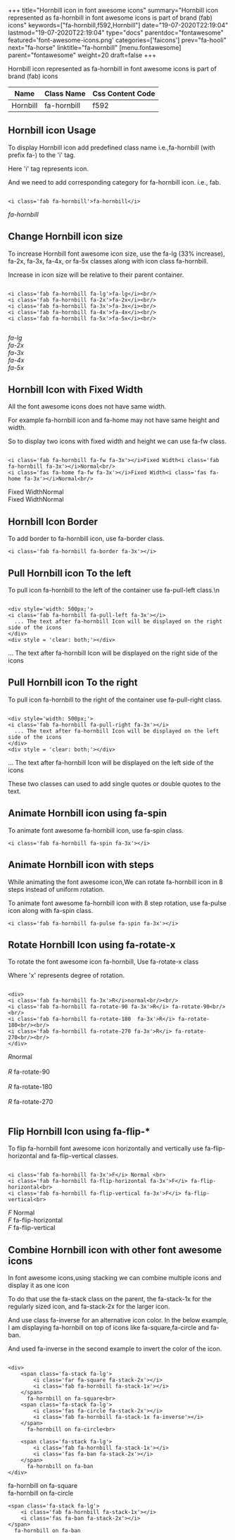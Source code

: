+++
title="Hornbill icon in font awesome icons"
summary="Hornbill icon represented as fa-hornbill in font awesome icons is part of brand (fab) icons"
keywords=["fa-hornbill,f592,Hornbill"]
date="19-07-2020T22:19:04"
lastmod="19-07-2020T22:19:04"
type="docs"
parentdoc="fontawesome"
featured='font-awesome-icons.png'
categories=['faicons']
prev="fa-hooli"
next="fa-horse"
linktitle="fa-hornbill"
[menu.fontawesome]
parent="fontawesome"
weight=20
draft=false
+++


Hornbill icon represented as fa-hornbill in font awesome icons is part of brand (fab) icons

<div class='table-responsive'><table class='table'><thead><tr><th>Name</th><th>Class Name</th><th>Css Content Code</th></tr></thead><tbody><tr><td>Hornbill</td><td>fa-hornbill</td><td>f592</td></tr></tbody></table></div>



## Hornbill icon Usage

To display Hornbill icon add predefined class name i.e.,fa-hornbill (with prefix fa-) to the 'i' tag.

Here 'i' tag represents icon.

And we need to add corresponding category for fa-hornbill icon. i.e., fab.


```

<i class='fab fa-hornbill'>fa-hornbill</i>
```

<i class='fab fa-hornbill'>fa-hornbill</i>




## Change Hornbill icon size
To increase Hornbill font awesome icon size, use the fa-lg (33% increase), fa-2x, fa-3x, fa-4x, or fa-5x classes along with icon class fa-hornbill.

Increase in icon size will be relative to their parent container. 

```

<i class='fab fa-hornbill fa-lg'>fa-lg</i><br/>
<i class='fab fa-hornbill fa-2x'>fa-2x</i><br/>
<i class='fab fa-hornbill fa-3x'>fa-3x</i><br/>
<i class='fab fa-hornbill fa-4x'>fa-4x</i><br/>
<i class='fab fa-hornbill fa-5x'>fa-5x</i><br/>
            
```

<i class='fab fa-hornbill fa-lg'>fa-lg</i><br/>
<i class='fab fa-hornbill fa-2x'>fa-2x</i><br/>
<i class='fab fa-hornbill fa-3x'>fa-3x</i><br/>
<i class='fab fa-hornbill fa-4x'>fa-4x</i><br/>
<i class='fab fa-hornbill fa-5x'>fa-5x</i><br/>
            



## Hornbill Icon with Fixed Width 

All the font awesome icons does not have same width.

For example fa-hornbill icon and fa-home may not have same height and width.

So to display two icons with fixed width and height we can use fa-fw class.


```

<i class='fab fa-hornbill fa-fw fa-3x'></i>Fixed Width<i class='fab fa-hornbill fa-3x'></i>Normal<br/>
<i class='fas fa-home fa-fw fa-3x'></i>Fixed Width<i class='fas fa-home fa-3x'></i>Normal<br/>
```

<i class='fab fa-hornbill fa-fw fa-3x'></i>Fixed Width<i class='fab fa-hornbill fa-3x'></i>Normal<br/>
<i class='fas fa-home fa-fw fa-3x'></i>Fixed Width<i class='fas fa-home fa-3x'></i>Normal<br/>



## Hornbill Icon Border 

To add border to fa-hornbill icon, use fa-border class.


```
<i class='fab fa-hornbill fa-border fa-3x'></i>

```
<i class='fab fa-hornbill fa-border fa-3x'></i>





## Pull Hornbill icon To the left

To pull icon fa-hornbill to the left of the container use fa-pull-left class.\n

```

<div style='width: 500px;'>
<i class='fab fa-hornbill fa-pull-left fa-3x'></i>
  ... The text after fa-hornbill Icon will be displayed on the right side of the icons
</div>
<div style = 'clear: both;'></div>
```

<div style='width: 500px;'>
<i class='fab fa-hornbill fa-pull-left fa-3x'></i>
  ... The text after fa-hornbill Icon will be displayed on the right side of the icons
</div>
<div style = 'clear: both;'></div>




## Pull Hornbill icon To the right
To pull icon fa-hornbill to the right of the container use fa-pull-right class.

```

<div style='width: 500px;'>
<i class='fab fa-hornbill fa-pull-right fa-3x'></i>
  ... The text after fa-hornbill Icon will be displayed on the left side of the icons
</div>
<div style = 'clear: both;'></div>
```

<div style='width: 500px;'>
<i class='fab fa-hornbill fa-pull-right fa-3x'></i>
  ... The text after fa-hornbill Icon will be displayed on the left side of the icons
</div>
<div style = 'clear: both;'></div>

These two classes can used to add single quotes or double quotes to the text.


## Animate Hornbill icon using fa-spin
To animate font awesome fa-hornbill icon, use fa-spin class.

```
<i class='fab fa-hornbill fa-spin fa-3x'></i>
```
<i class='fab fa-hornbill fa-spin fa-3x'></i>




## Animate Hornbill icon with steps
While animating the font awesome icon,We can rotate fa-hornbill icon in 8 steps instead of uniform rotation.

To animate font awesome fa-hornbill icon with 8 step rotation, use fa-pulse icon along with fa-spin class.


```
<i class='fab fa-hornbill fa-pulse fa-spin fa-3x'></i>

```
<i class='fab fa-hornbill fa-pulse fa-spin fa-3x'></i>





## Rotate Hornbill Icon using fa-rotate-x
To rotate the font awesome icon fa-hornbill, Use fa-rotate-x class

Where 'x' represents degree of rotation.


```

<div>
<i class='fab fa-hornbill fa-3x'>R</i>normal<br/><br/>
<i class='fab fa-hornbill fa-rotate-90 fa-3x'>R</i> fa-rotate-90<br/><br/> 
<i class='fab fa-hornbill fa-rotate-180  fa-3x'>R</i> fa-rotate-180<br/><br/> 
<i class='fab fa-hornbill fa-rotate-270 fa-3x'>R</i> fa-rotate-270<br/><br/>
</div>
```

<div>
<i class='fab fa-hornbill fa-3x'>R</i>normal<br/><br/>
<i class='fab fa-hornbill fa-rotate-90 fa-3x'>R</i> fa-rotate-90<br/><br/> 
<i class='fab fa-hornbill fa-rotate-180  fa-3x'>R</i> fa-rotate-180<br/><br/> 
<i class='fab fa-hornbill fa-rotate-270 fa-3x'>R</i> fa-rotate-270<br/><br/>
</div>




## Flip Hornbill Icon using fa-flip-*
To flip fa-hornbill font awesome icon horizontally and vertically use fa-flip-horizontal and fa-flip-vertical classes. 

```

<i class='fab fa-hornbill fa-3x'>F</i> Normal <br>
<i class='fab fa-hornbill fa-flip-horizontal fa-3x'>F</i> fa-flip-horizontal<br>
<i class='fab fa-hornbill fa-flip-vertical fa-3x'>F</i> fa-flip-vertical<br>
```

<i class='fab fa-hornbill fa-3x'>F</i> Normal <br>
<i class='fab fa-hornbill fa-flip-horizontal fa-3x'>F</i> fa-flip-horizontal<br>
<i class='fab fa-hornbill fa-flip-vertical fa-3x'>F</i> fa-flip-vertical<br>




## Combine Hornbill icon with other font awesome icons
In font awesome icons,using stacking we can combine multiple icons and display it as one icon 

To do that use the fa-stack class on the parent, the fa-stack-1x for the regularly sized icon, and fa-stack-2x for the larger icon.

And use class fa-inverse for an alternative icon color. 
In the below example, I am displaying fa-hornbill on top of icons like fa-square,fa-circle and fa-ban.

And used fa-inverse in the second example to invert the color of the icon.

```

<div>
    <span class='fa-stack fa-lg'>
        <i class='far fa-square fa-stack-2x'></i>
        <i class='fab fa-hornbill fa-stack-1x'></i>
    </span>
      fa-hornbill on fa-square<br>
    <span class='fa-stack fa-lg'>
        <i class='fas fa-circle fa-stack-2x'></i>
        <i class='fab fa-hornbill fa-stack-1x fa-inverse'></i>
    </span>
      fa-hornbill on fa-circle<br>

    <span class='fa-stack fa-lg'>
        <i class='fab fa-hornbill fa-stack-1x'></i>
        <i class='fas fa-ban fa-stack-2x'></i>
    </span>
      fa-hornbill on fa-ban
</div>
```

<div>
    <span class='fa-stack fa-lg'>
        <i class='far fa-square fa-stack-2x'></i>
        <i class='fab fa-hornbill fa-stack-1x'></i>
    </span>
      fa-hornbill on fa-square<br>
    <span class='fa-stack fa-lg'>
        <i class='fas fa-circle fa-stack-2x'></i>
        <i class='fab fa-hornbill fa-stack-1x fa-inverse'></i>
    </span>
      fa-hornbill on fa-circle<br>

    <span class='fa-stack fa-lg'>
        <i class='fab fa-hornbill fa-stack-1x'></i>
        <i class='fas fa-ban fa-stack-2x'></i>
    </span>
      fa-hornbill on fa-ban
</div>






